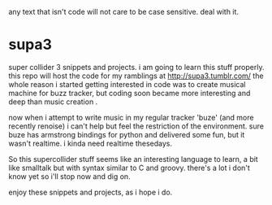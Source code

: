 any text that isn't code will not care to be case sensitive. deal with it. 

supa3
=====

super collider 3 snippets and projects. i am going to learn this stuff properly. this repo will host the code for my ramblings at http://supa3.tumblr.com/
the whole reason i started getting interested in code was to create musical machine for buzz tracker, but coding soon became more interesting and deep than music creation 
. 

now when i attempt to write music in my regular tracker 'buze' (and more recently renoise) i can't help but feel the restriction of 
the environment. sure buze has armstrong bindings for python and delivered some fun, but it wasn't realtime. i kinda need realtime thesedays.

So this supercollider stuff seems like an interesting language to learn, a bit like smalltalk but with syntax similar to C and groovy. there's a lot i don't know yet
so i'll stop now and dig on. 

enjoy these snippets and projects, as i hope i do.
